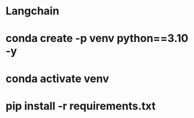 # Langchain

# conda create -p venv python==3.10 -y 
# conda activate venv
# pip install -r requirements.txt
